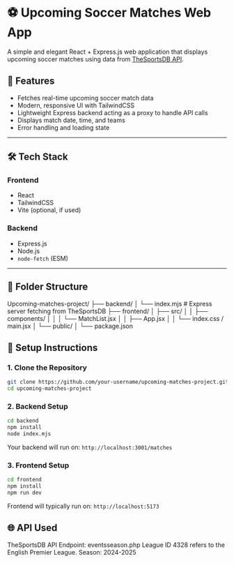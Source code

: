 
# ⚽ Upcoming Soccer Matches Web App

A simple and elegant React + Express.js web application that displays upcoming soccer matches using data from [TheSportsDB API](https://www.thesportsdb.com/documentation).

## 🚀 Features

- Fetches real-time upcoming soccer match data
- Modern, responsive UI with TailwindCSS
- Lightweight Express backend acting as a proxy to handle API calls
- Displays match date, time, and teams
- Error handling and loading state

---

## 🛠️ Tech Stack

### Frontend
- React
- TailwindCSS
- Vite (optional, if used)

### Backend
- Express.js
- Node.js
- `node-fetch` (ESM)

---

## 📁 Folder Structure
Upcoming-matches-project/
├── backend/
│ └── index.mjs # Express server fetching from TheSportsDB
├── frontend/
│ ├── src/
│ │ ├── components/
│ │ │ └── MatchList.jsx
│ │ ├── App.jsx
│ │ └── index.css / main.jsx
│ └── public/
│ └── package.json


## 🔧 Setup Instructions

### 1. Clone the Repository

```bash
git clone https://github.com/your-username/upcoming-matches-project.git
cd upcoming-matches-project
```

### 2. Backend Setup

```bash
cd backend
npm install
node index.mjs
```

Your backend will run on: `http://localhost:3001/matches`

### 3. Frontend Setup

```bash
cd frontend
npm install
npm run dev
```


Frontend will typically run on: `http://localhost:5173`

## 🌐 API Used

TheSportsDB API
Endpoint: eventsseason.php
League ID 4328 refers to the English Premier League.
Season: 2024-2025

